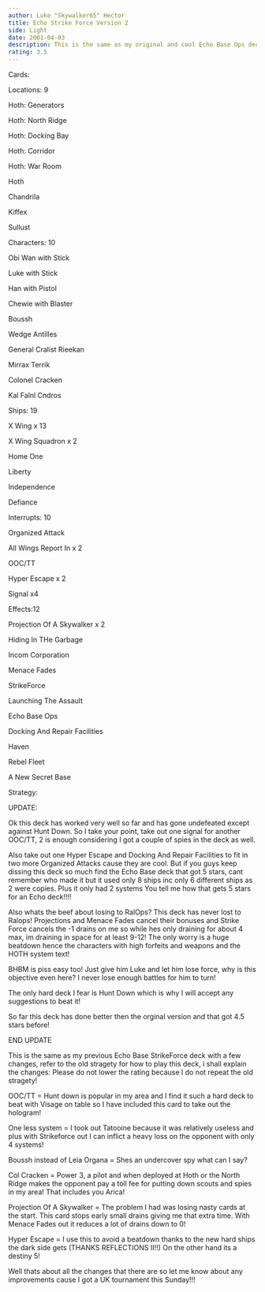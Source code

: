 ```yaml
---
author: Luke "Skywalker65" Hector
title: Echo Strike Force Version 2
side: Light
date: 2001-04-03
description: This is the same as my original and cool Echo Base Ops deck with a few changes to battle other decks and IMPERIAL DECREE!!
rating: 3.5
---
```

Cards: 

Locations:  9
Hoth: Generators
Hoth: North Ridge
Hoth: Docking Bay
Hoth: Corridor
Hoth: War Room
Hoth
Chandrila
Kiffex
Sullust

Characters:   10
Obi Wan with Stick
Luke with Stick
Han with Pistol
Chewie with Blaster
Boussh
Wedge Antilles
General Cralist Rieekan
Mirrax Terrik
Colonel Cracken
Kal Falnl Cndros

Ships:  19
X Wing x 13
X Wing Squadron x 2
Home One
Liberty
Independence
Defiance

Interrupts:   10
Organized Attack
All Wings Report In x 2
OOC/TT
Hyper Escape x 2
Signal x4

Effects:12
Projection Of A Skywalker x 2
Hiding In THe Garbage
Incom Corporation
Menace Fades
StrikeForce
Launching The Assault
Echo Base Ops
Docking And Repair Facilities
Haven
Rebel Fleet
A New Secret Base


Strategy: 

UPDATE:

Ok this deck has worked very well so far and has gone undefeated except against Hunt Down. So I take your point, take out one signal for another OOC/TT, 2 is enough considering I got a couple of spies in the deck as well. 
Also take out one Hyper Escape and Docking And Repair Facilities to fit in two more Organized Attacks cause they are cool. But if you guys keep dissing this deck so much find the Echo Base deck that got 5 stars, cant remember who made it but it used only 8 ships inc only 6 different ships as 2 were copies. Plus it only had 2 systems You tell me how that gets 5 stars for an Echo deck!!!!

Also whats the beef about losing to RalOps? This deck has never lost to Ralops! Projections and Menace Fades cancel their bonuses and Strike Force cancels the -1 drains on me so while hes only draining for about 4 max, im draining in space for at least 9-12! The only worry is a huge beatdown hence the characters with high forfeits and weapons and the HOTH system text! 
BHBM is piss easy too! Just give him Luke and let him lose force, why is this objective even here? I never lose enough battles for him to turn!
The only hard deck I fear is Hunt Down which is why I will accept any suggestions to beat it!

So far this deck has done better then the orginal version and that got 4.5 stars before!
END UPDATE
This is the same as my previous Echo Base StrikeForce deck with a few changes, refer to the old stragety for how to play this deck, i shall explain the changes: Please do not lower the rating because I do not repeat the old stragety!

OOC/TT = Hunt down is popular in my area and I find it such a hard deck to beat with Visage on table so I have included this card to take out the hologram!

One less system = I took out Tatooine because it was relatively useless and plus with Strikeforce out I can inflict a heavy loss on the opponent with only 4 systems!

Boussh instead of Leia Organa = Shes an undercover spy what can I say?

Col Cracken = Power 3, a pilot and when deployed at Hoth or the North Ridge makes the opponent pay a toll fee for putting down scouts and spies in my area! That includes you Arica!

Projection Of A Skywalker = The problem I had was losing nasty cards at the start. This card stops early small drains giving me that extra time. With Menace Fades out it reduces a lot of drains down to 0!

Hyper Escape = I use this to avoid a beatdown thanks to the new hard ships the dark side gets (THANKS REFLECTIONS II!!) On the other hand its a destiny 5!

Well thats about all the changes that there are so let me know about any improvements cause I got a UK tournament this Sunday!!!   